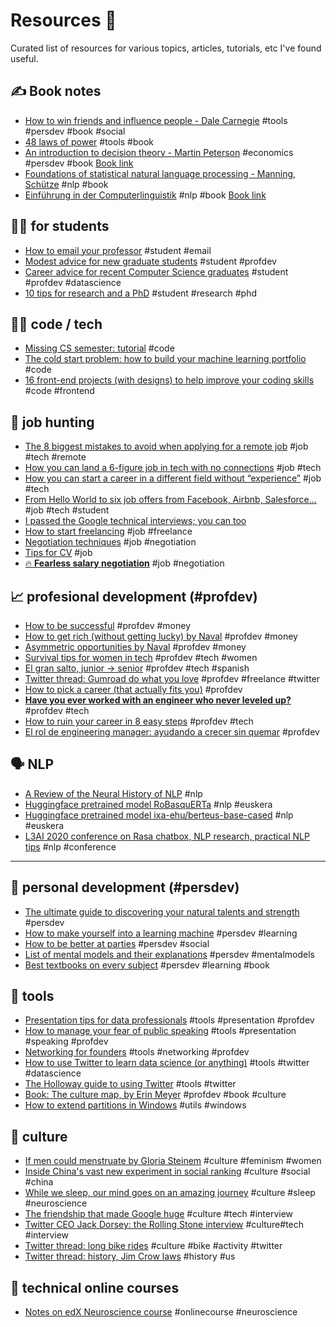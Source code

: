 # Resources :rocket:

Curated list of resources for various topics, articles, tutorials, etc I've found useful.

## ✍️ Book notes

* [How to win friends and influence people - Dale Carnegie](<Book notes/how-win-friends-influence-people.md>) #tools #persdev #book #social
* [48 laws of power](<Book notes/48-laws-power.md>) #tools #book
* [An introduction to decision theory - Martin Peterson](<An Introduction to Decision Theory/>) #economics #persdev #book [Book link](https://www.goodreads.com/book/show/6627107-an-introduction-to-decision-theory)
* [Foundations of statistical natural language processing - Manning, Schütze](<NLP/Foundations of statistical natural language processing>) #nlp #book
* [Einführung in der Computerlinguistik](<NLP/Einführung in der Computerlinguistik>) #nlp #book [Book link](https://www.hugendubel.de/de/buch_gebunden/kai_uwe_carstensen_cornelia_ebert-computerlinguistik_und_sprachtechnologie-8519961-produkt-details.html)

## 🧑‍🎓 for students

* [How to email your professor](https://medium.com/@lportwoodstacer/how-to-email-your-professor-without-being-annoying-af-cf64ae0e4087) #student #email
* [Modest advice for new graduate students](https://medium.com/@dorsaamir/modest-advice-for-new-graduate-students-b0be6b8dbc22) #student #profdev
* [Career advice for recent Computer Science graduates](https://huyenchip.com/2018/10/08/career-advice-recent-cs-graduates.html) #student #profdev #datascience
* [10 tips for research and a PhD](https://ruder.io/10-tips-for-research-and-a-phd/) #student #research #phd

## 🧑‍💻 code / tech

* [Missing CS semester: tutorial](https://missing.csail.mit.edu/) #code
* [The cold start problem: how to build your machine learning portfolio](https://towardsdatascience.com/the-cold-start-problem-how-to-build-your-machine-learning-portfolio-6718b4ae83e9) #code
* [16 front-end projects (with designs) to help improve your coding skills](https://dev.to/frontendmentor/16-front-end-projects-with-designs-to-help-improve-your-coding-skills-5ajl) #code #frontend

## 🤵 job hunting

* [The 8 biggest mistakes to avoid when applying for a remote job](https://doist.com/blog/remote-job-application-advice/) #job #tech #remote
* [How you can land a 6-figure job in tech with no connections](https://www.freecodecamp.org/news/how-you-can-land-a-6-figure-job-in-tech-with-no-connections-6eed0de26ea4/) #job #tech
* [How you can start a career in a different field without “experience”](https://www.freecodecamp.org/news/how-you-start-a-career-in-a-different-field-without-experience-tips-that-got-me-job-offers-from-7425f590f3eb/) #job #tech
* [From Hello World to six job offers from Facebook, Airbnb, Salesforce…](https://www.sihui.io/from-hello-world-to-facebook-airbnb-salesforce/) #job #tech #student
* [I passed the Google technical interviews; you can too](https://dev.to/emmabostian/i-passed-the-google-technical-interviews-you-can-too-4i6m)
* [How to start freelancing](https://dev.to/study_web_dev/how-to-start-freelancing-the-basics-52d7) #job #freelance
* [Negotiation techniques](https://dev.to/joshpuetz/salary-negotiation-for-people-that-hate-to-negotiate-with-josh-puetz-1f76) #job #negotiation
* [Tips for CV](https://twitter.com/kadikraman/status/1271742160111632384) #job
* [🔥 **Fearless salary negotiation**](https://fearlesssalarynegotiation.com/) #job #negotiation

## 📈 profesional development (#profdev)

* [How to be successful](https://blog.samaltman.com/how-to-be-successful) #profdev #money
* [How to get rich (without getting lucky) by Naval](https://twitter.com/naval/status/1002103360646823936) #profdev #money
* [Asymmetric opportunities by Naval](https://twitter.com/naval/status/1054984950192181248) #profdev #money
* [Survival tips for women in tech](https://patricia.no/2018/09/06/survival_tips_for_women_in_tech.html) #profdev #tech #women
* [El gran salto, junior -> senior](https://medium.com/@flopezluis/el-gran-salto-17839495f963) #profdev #tech #spanish
* [Twitter thread: Gumroad do what you love](https://twitter.com/gumroad/status/1235273897349505024) #profdev #freelance #twitter
* [How to pick a career (that actually fits you)](https://getpocket.com/explore/item/how-to-pick-a-career-that-actually-fits-you) #profdev
* [**Have you ever worked with an engineer who never leveled up?**](https://dev.to/sloan/have-you-ever-worked-with-an-engineer-who-never-leveled-up-2313) #profdev #tech
* [How to ruin your career in 8 easy steps](https://dev.to/rinaarts/how-to-ruin-your-career-in-8-easy-steps-71) #profdev #tech
* [El rol de engineering manager: ayudando a crecer sin quemar](https://medium.com/@flopezluis/el-rol-del-engineering-manager-ayudando-a-crecer-sin-quemar-8b19a253016e) #profdev

## 🗣 NLP

* [A Review of the Neural History of NLP](https://ruder.io/a-review-of-the-recent-history-of-nlp/) #nlp
* [Huggingface pretrained model RoBasquERTa](https://huggingface.co/mrm8488/RoBasquERTa) #nlp #euskera
* [Huggingface pretrained model ixa-ehu/berteus-base-cased](https://huggingface.co/ixa-ehu/berteus-base-cased) #nlp #euskera
* [L3AI 2020 conference on Rasa chatbox, NLP research, practical NLP tips](NLP/l3ai.md) #nlp #conference

----------------------------------------------

## 🍏 personal development (#persdev)

* [The ultimate guide to discovering your natural talents and strength](http://ayotheauthor.com/strengths-talents/) #persdev
* [How to make yourself into a learning machine](https://superorganizers.substack.com/p/how-to-build-a-learning-machine) #persdev #learning
* [How to be better at parties](https://www.nytimes.com/guides/smarterliving/be-better-at-parties) #persdev #social
* [List of mental models and their explanations](mental_models.md) #persdev #mentalmodels
* [Best textbooks on every subject](https://www.lesswrong.com/posts/xg3hXCYQPJkwHyik2/the-best-textbooks-on-every-subject) #persdev #learning #book

## 🔨 tools

* [Presentation tips for data professionals](https://data36.com/presentation-tips-for-data-professionals/) #tools #presentation #profdev
* [How to manage your fear of public speaking](https://medium.com/better-humans/how-to-manage-your-fear-of-public-speaking-92964d531147) #tools #presentation #speaking #profdev
* [Networking for founders](https://stripe.com/en-de/atlas/guides/networking) #tools #networking #profdev
* [How to use Twitter to learn data science (or anything)](https://www.becomingadatascientist.com/2015/10/04/how-to-use-twitter-to-learn-data-science-or-anything/) #tools #twitter #datascience
* [The Holloway guide to using Twitter](https://www.holloway.com/g/using-twitter) #tools #twitter
* [Book: The culture map, by Erin Meyer](https://www.goodreads.com/book/show/22085568-the-culture-map) #profdev #book #culture
* [How to extend partitions in Windows](https://www.partitionwizard.com/help/extend-partition.html) #utils #windows

## 🍜 culture

* [If men could menstruate by Gloria Steinem](https://ww3.haverford.edu/psychology/ddavis/p109g/steinem.menstruate.html) #culture #feminism #women
* [Inside China's vast new experiment in social ranking](https://www.wired.com/story/age-of-social-credit/) #culture #social #china
* [While we sleep, our mind goes on an amazing journey](https://ww.nationalgeographic.com/magazine/2018/08/science-of-sleep/) #culture #sleep #neuroscience
* [The friendship that made Google huge](https://www.newyorker.com/magazine/2018/12/10/the-friendship-that-made-google-huge) #culture #tech #interview
* [Twitter CEO Jack Dorsey: the Rolling Stone interview](https://getpocket.com/explore/item/twitter-ceo-jack-dorsey-the-rolling-stone-interview) #culture#tech #interview
* [Twitter thread: long bike rides](https://twitter.com/devonzuegel/status/1230947306330980352) #culture #bike #activity #twitter
* [Twitter thread: history, Jim Crow laws](https://twitter.com/HacheFilardi/status/1276174717884469248) #history #us

## 📝 technical online courses

* [Notes on edX Neuroscience course](neuroscience.md) #onlinecourse #neuroscience
